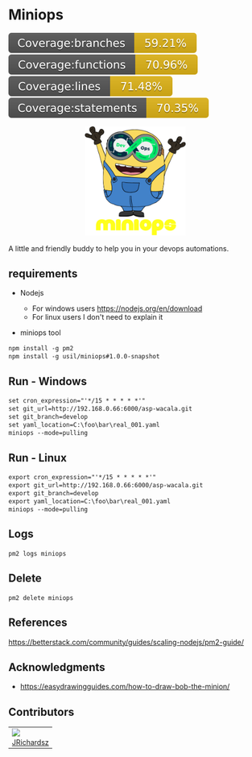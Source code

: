 # Miniops

<p float="left">
  <img src="./coverage/branches.svg">
  <img src="./coverage/functions.svg">
  <img src="./coverage/lines.svg">
  <img src="./coverage/statements.svg">
</p>


<p style="text-align:center">
  <img src="./.assets/logo.png" width=200 ></img>
</p>



A little and friendly buddy to help you in your devops automations.

## requirements

- Nodejs
  - For windows users https://nodejs.org/en/download
  - For linux users I don't need to explain it

- miniops tool

```
npm install -g pm2
npm install -g usil/miniops#1.0.0-snapshot
```

## Run - Windows

```
set cron_expression="'*/15 * * * * *'"
set git_url=http://192.168.0.66:6000/asp-wacala.git
set git_branch=develop
set yaml_location=C:\foo\bar\real_001.yaml
miniops --mode=pulling
```

## Run - Linux

```
export cron_expression="'*/15 * * * * *'"
export git_url=http://192.168.0.66:6000/asp-wacala.git
export git_branch=develop
export yaml_location=C:\foo\bar\real_001.yaml
miniops --mode=pulling
```

## Logs

```
pm2 logs miniops
```

## Delete

```
pm2 delete miniops
```

## References

https://betterstack.com/community/guides/scaling-nodejs/pm2-guide/


## Acknowledgments

- https://easydrawingguides.com/how-to-draw-bob-the-minion/

## Contributors

<table>
  <tbody>    
    <td>
      <img src="https://avatars0.githubusercontent.com/u/3322836?s=460&v=4" width="100px;"/>
      <br />
      <label><a href="http://jrichardsz.github.io/">JRichardsz</a></label>
      <br />
    </td>
  </tbody>
</table>
